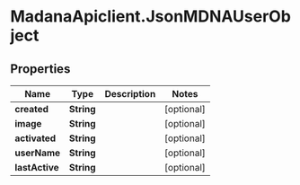 # MadanaApiclient.JsonMDNAUserObject

## Properties

Name | Type | Description | Notes
------------ | ------------- | ------------- | -------------
**created** | **String** |  | [optional] 
**image** | **String** |  | [optional] 
**activated** | **String** |  | [optional] 
**userName** | **String** |  | [optional] 
**lastActive** | **String** |  | [optional] 


